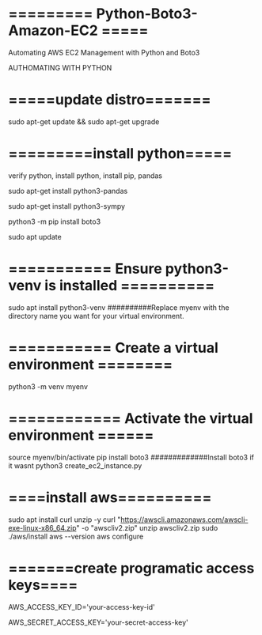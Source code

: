 # ========= Python-Boto3-Amazon-EC2 =====
Automating AWS EC2 Management with Python and Boto3

AUTHOMATING WITH PYTHON


# =====update distro=======

sudo apt-get update && sudo apt-get upgrade

# =========install python=====

verify python, install python, install pip, pandas 

sudo apt-get install python3-pandas

sudo apt-get install python3-sympy

python3 -m pip install boto3

sudo apt update

# =========== Ensure python3-venv is installed ==========
sudo apt install python3-venv                ##########Replace myenv with the directory name you want for your virtual environment.

# =========== Create a virtual environment ========

python3 -m venv myenv                        


# ============ Activate the virtual environment ======
source myenv/bin/activate
pip install boto3                           #############Install boto3 if it wasnt
python3 create_ec2_instance.py

# ====install aws==========
sudo apt install curl unzip -y
curl "https://awscli.amazonaws.com/awscli-exe-linux-x86_64.zip" -o "awscliv2.zip"
unzip awscliv2.zip
sudo ./aws/install
aws --version
aws configure

# =======create programatic access keys====
AWS_ACCESS_KEY_ID='your-access-key-id'

AWS_SECRET_ACCESS_KEY='your-secret-access-key'

